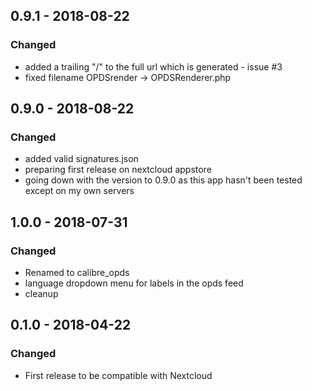## 0.9.1 - 2018-08-22
### Changed
 - added a trailing "/" to the full url which is generated - issue #3
 - fixed filename OPDSrender -> OPDSRenderer.php
## 0.9.0 - 2018-08-22
### Changed
 - added valid signatures.json
 - preparing first release on nextcloud appstore
 - going down with the version to 0.9.0 as this app hasn't been tested except on my own servers
## 1.0.0 - 2018-07-31
### Changed
 - Renamed to calibre_opds
 - language dropdown menu for labels in the opds feed
 - cleanup
## 0.1.0 - 2018-04-22
### Changed
 - First release to be compatible with Nextcloud
